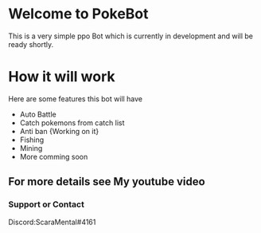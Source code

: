# Welcome to PokeBot

This is a very simple ppo Bot which is currently in development and will be ready shortly.

# How it will work
Here are some features this bot will have


- Auto Battle
- Catch pokemons from catch list
- Anti ban {Working on it}
- Fishing
- Mining
- More comming soon





## For more details see My youtube video



### Support or Contact
Discord:ScaraMental#4161
